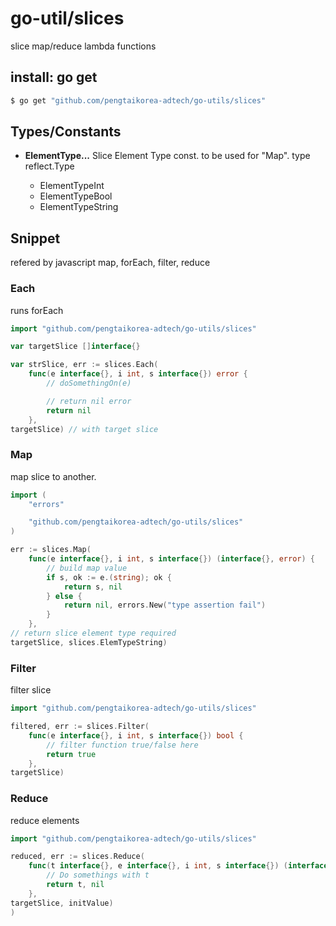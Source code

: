 # go-util/slices

slice map/reduce lambda functions

## install: go get 

```bash
$ go get "github.com/pengtaikorea-adtech/go-utils/slices"
```

## Types/Constants

- **ElementType...** Slice Element Type const. to be used for "Map". 
type reflect.Type

  - ElementTypeInt
  - ElementTypeBool
  - ElementTypeString
  

## Snippet

refered by javascript map, forEach, filter, reduce

### Each

runs forEach

```go
import "github.com/pengtaikorea-adtech/go-utils/slices"

var targetSlice []interface{}

var strSlice, err := slices.Each(
	func(e interface{}, i int, s interface{}) error {
		// doSomethingOn(e)

		// return nil error
		return nil
	}, 
targetSlice) // with target slice
```


### Map 

map slice to another.

```go
import (
	"errors"

	"github.com/pengtaikorea-adtech/go-utils/slices"
)

err := slices.Map(
	func(e interface{}, i int, s interface{}) (interface{}, error) {
		// build map value
		if s, ok := e.(string); ok {
			return s, nil
		} else {
			return nil, errors.New("type assertion fail")
		}
	}, 
// return slice element type required
targetSlice, slices.ElemTypeString) 
```

### Filter

filter slice

```go
import "github.com/pengtaikorea-adtech/go-utils/slices"

filtered, err := slices.Filter(
	func(e interface{}, i int, s interface{}) bool {
		// filter function true/false here
		return true
	},
targetSlice)
```

### Reduce

reduce elements

```go
import "github.com/pengtaikorea-adtech/go-utils/slices"

reduced, err := slices.Reduce(
	func(t interface{}, e interface{}, i int, s interface{}) (interface{}, error) {
		// Do somethings with t
		return t, nil
	},
targetSlice, initValue)
)
